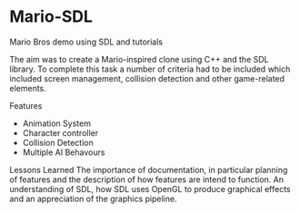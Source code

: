 # Mario-SDL
Mario Bros demo using SDL and tutorials

The aim was to create a Mario-inspired clone using C++ and the SDL library.
To complete this task a number of criteria had to be included which included screen management, collision detection and other game-related elements.

Features
- Animation System
- Character controller
- Collision Detection
- Multiple AI Behavours

Lessons Learned
The importance of documentation, in particular planning of features and the description of how features are intend to function.
An understanding of SDL, how SDL uses OpenGL to produce graphical effects and an appreciation of the graphics pipeline.
